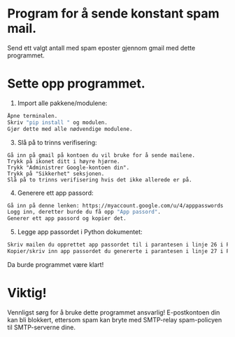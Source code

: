 # Program for å sende konstant spam mail.

Send ett valgt antall med spam eposter gjennom gmail med dette programmet.

# Sette opp programmet.

1. Import alle pakkene/modulene:
```bash
Åpne terminalen.
Skriv "pip install " og modulen.
Gjør dette med alle nødvendige modulene.
```

3. Slå på to trinns verifisering:
```
Gå inn på gmail på kontoen du vil bruke for å sende mailene.
Trykk på ikonet ditt i høyre hjørne.
Trykk "Administrer Google-kontoen din".
Trykk på "Sikkerhet" seksjonen.
Slå på to trinns verifisering hvis det ikke allerede er på.

```

4. Generere ett app passord:
```bash
Gå inn på denne lenken: https://myaccount.google.com/u/4/apppasswords
Logg inn, deretter burde du få opp "App passord".
Generer ett app passord og kopier det.
```

5. Legge app passordet i Python dokumentet:
```bash
Skriv mailen du opprettet app passordet til i parantesen i linje 26 i Python dokumentet.
Kopier/skriv inn app passordet du genererte i parantesen i linje 27 i Python dokumentet.
```

Da burde programmet være klart!

# Viktig!
Vennligst sørg for å bruke dette programmet ansvarlig! E-postkontoen din kan bli blokkert, ettersom spam kan bryte med SMTP-relay spam-policyen til SMTP-serverne dine.
